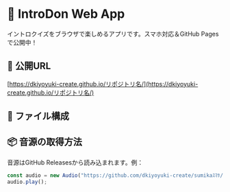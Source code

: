 # 🎵 IntroDon Web App

イントロクイズをブラウザで楽しめるアプリです。スマホ対応＆GitHub Pagesで公開中！

## 🔗 公開URL
[https://dkiyoyuki-create.github.io/リポジトリ名/](https://dkiyoyuki-create.github.io/リポジトリ名/)

## 📁 ファイル構成


## 📦 音源の取得方法
音源はGitHub Releasesから読み込まれます。例：

```javascript
const audio = new Audio("https://github.com/dkiyoyuki-create/sumikaｽﾏﾎ/releases/download/v1.0/song1.mp3");
audio.play();
